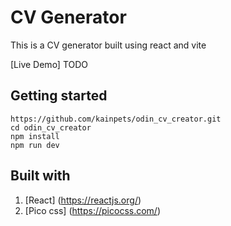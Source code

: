# CV Generator

This is a CV generator built using react and vite

[Live Demo] TODO

## Getting started

```
https://github.com/kainpets/odin_cv_creator.git
cd odin_cv_creator
npm install
npm run dev
```

## Built with

1. [React] (https://reactjs.org/)
2. [Pico css] (https://picocss.com/)
